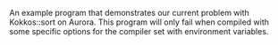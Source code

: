 An example program that demonstrates our current problem with Kokkos::sort
on Aurora. This program will only fail when compiled with some specific
options for the compiler set with environment variables.

